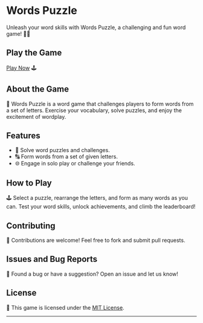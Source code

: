 # Words Puzzle

Unleash your word skills with Words Puzzle, a challenging and fun word game! 🎲🔠

## Play the Game

[Play Now](https://aryan0-1maurya.github.io/words-puzzle/) 🕹️

## About the Game

📜 Words Puzzle is a word game that challenges players to form words from a set of letters. Exercise your vocabulary, solve puzzles, and enjoy the excitement of wordplay.

## Features

- 🎲 Solve word puzzles and challenges.
- 🔠 Form words from a set of given letters.
- 🌐 Engage in solo play or challenge your friends.

## How to Play

🕹️ Select a puzzle, rearrange the letters, and form as many words as you can. Test your word skills, unlock achievements, and climb the leaderboard!

## Contributing

🤝 Contributions are welcome! Feel free to fork and submit pull requests.

## Issues and Bug Reports

🐛 Found a bug or have a suggestion? Open an issue and let us know!

## License

📄 This game is licensed under the [MIT License](LICENSE).

---
